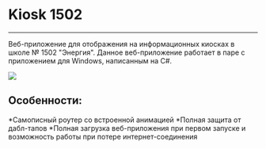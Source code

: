 # Kiosk 1502
___

Веб-приложение для отображения на информационных киосках в школе № 1502 "Энергия". Данное веб-приложение работает в паре с приложением для Windows, написанным на C#.

<img src='https://i.postimg.cc/0Q3Qj0H5/Kiosk.png' />
<h2> Особенности: </h2>
*Самописный роутер со встроенной анимацией
*Полная защита от дабл-тапов
*Полная загрузка веб-приложения при первом запуске и возможность работы при потере интернет-соединения
